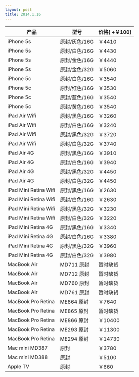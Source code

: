 ```yaml
---
layout: post
title: 2014.1.16
---
```


 <table class="table table-bordered table-striped">
<thead>
<tr>
<th>产品 </th>
<th> 型号</th>
<th>  价格( +￥100) </th>
</tr>
</thead>
<tbody>
<tr>
<td>iPhone 5s</td>
<td>原封/灰色/16G</td>
<td>￥4410</td>
</tr>
<tr>
<td>iPhone 5s</td>
<td>原封/白色/16G</td>
<td>￥4430</td>
</tr>
<tr>
<td>iPhone 5s</td>
<td>原封/金色/16G</td>
<td>￥4440</td>
</tr>
<tr>
<td>iPhone 5s</td>
<td>原封/金色/32G</td>
<td>￥5060</td>
</tr>
<tr>
<td>iPhone 5c</td>
<td>原封/白色/16G</td>
<td>￥3540</td>
</tr>
<tr>
<td>iPhone 5c</td>
<td>原封/红色/16G</td>
<td>￥3530</td>
</tr>
<tr>
<td>iPhone 5c</td>
<td>原封/蓝色/16G</td>
<td>￥3540</td>
</tr>
<tr>
<td>iPhone 5c</td>
<td>原封/黄色/16G</td>
<td>￥3540</td>
</tr>
<tr>
<td>iPad Air Wifi</td>
<td>原封/黑色/16G</td>
<td>￥3260</td>
</tr>
<tr>
<td>iPad Air Wifi</td>
<td>原封/白色/16G</td>
<td>￥3240</td>
</tr>
<tr>
<td>iPad Air Wifi</td>
<td>原封/黑色/32G </td>
<td>￥3720</td>
</tr>
<tr>
<td>iPad Air Wifi</td>
<td>原封/白色/32G</td>
<td>￥3740</td>
</tr>
<tr>
<td>iPad Air 4G</td>
<td>原封/黑色/16G</td>
<td>￥3910</td>
</tr>
<tr>
<td>iPad Air 4G</td>
<td>原封/白色/16G</td>
<td>￥3940</td>
</tr>
<tr>
<td>iPad Air 4G</td>
<td>原封/黑色/32G</td>
<td>￥4450</td>
</tr>
<tr>
<td>iPad Air 4G</td>
<td>原封/白色/32G</td>
<td>￥4450</td>
</tr>
<tr>
<td>iPad Mini Retina Wifi</td>
<td>原封/黑色/16G</td>
<td>￥2630</td>
</tr>
<tr>
<td>iPad Mini Retina Wifi</td>
<td>原封/白色/16G</td>
<td>￥2630</td>
</tr>
<tr>
<td>iPad Mini Retina Wifi</td>
<td>原封/黑色/32G</td>
<td>￥3230</td>
</tr>
<tr>
<td>iPad Mini Retina Wifi</td>
<td>原封/白色/32G</td>
<td>￥3220</td>
</tr>
<tr>
<td>iPad Mini Retina 4G</td>
<td>原封/黑色/16G</td>
<td>￥3340</td>
</tr>
<tr>
<td>iPad Mini Retina 4G</td>
<td>原封/白色/16G</td>
<td>￥3380</td>
</tr>
<tr>
<td>iPad Mini Retina 4G</td>
<td>原封/黑色/32G</td>
<td>￥3960</td>
</tr>
<tr>
<td>iPad Mini Retina 4G</td>
<td>原封/白色/32G</td>
<td>￥3980</td>
</tr>
<tr>
<td>MacBook Air</td>
<td>MD711   原封</td>
<td>暂时缺货</td>
</tr>
<tr>
<td>MacBook Air</td>
<td>MD712   原封</td>
<td>暂时缺货</td>
</tr>
<tr>
<td>MacBook Air</td>
<td>MD760   原封</td>
<td>暂时缺货</td>
</tr>
<tr>
<td>MacBook Air</td>
<td>MD761   原封</td>
<td>暂时缺货</td>
</tr>
<tr>
<td>MacBook Pro Retina</td>
<td>ME864    原封</td>
<td>￥7640 </td>
</tr>
<tr>
<td>MacBook Pro Retina</td>
<td>ME865    原封</td>
<td>暂时缺货</td>
</tr>
<tr>
<td>MacBook Pro Retina</td>
<td>ME866    原封</td>
<td>￥10400</td>
</tr>
<tr>
<td>MacBook Pro Retina</td>
<td>ME293    原封</td>
<td>￥11300</td>
</tr>
<tr>
<td>MacBook Pro Retina</td>
<td>ME294    原封</td>
<td>￥14730</td>
</tr>
<tr>
<td>Mac mini MD387</td>
<td>原封</td>
<td>￥3780</td>
</tr>
<tr>
<td>Mac mini MD388</td>
<td>原封</td>
<td>￥5100</td>
</tr>
<tr>
<td>Apple TV</td>
<td>原封</td>
<td>￥660</td>
</tr>
</tbody>
</table>
